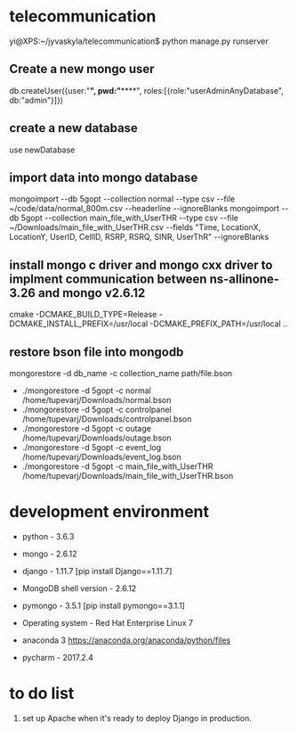 # telecommunication

yi@XPS:~/jyvaskyla/telecommunication$ python manage.py runserver


## Create a new mongo user
db.createUser({user:"**", pwd:"******", roles:[{role:"userAdminAnyDatabase", db:"admin"}]})

## create a new database
use newDatabase

## import data into mongo database
mongoimport --db 5gopt --collection normal --type csv --file ~/code/data/normal_800m.csv --headerline --ignoreBlanks
mongoimport --db 5gopt --collection main_file_with_UserTHR --type csv --file ~/Downloads/main_file_with_UserTHR.csv --fields "Time, LocationX, LocationY, UserID, CellID, RSRP, RSRQ, SINR, UserThR" --ignoreBlanks

## install mongo c driver and mongo cxx driver to implment communication between ns-allinone-3.26 and mongo v2.6.12
cmake -DCMAKE_BUILD_TYPE=Release -DCMAKE_INSTALL_PREFIX=/usr/local -DCMAKE_PREFIX_PATH=/usr/local ..

## restore bson file into mongodb
mongorestore -d db_name -c collection_name path/file.bson
* ./mongorestore -d 5gopt -c normal /home/tupevarj/Downloads/normal.bson
* ./mongorestore -d 5gopt -c controlpanel /home/tupevarj/Downloads/controlpanel.bson
* ./mongorestore -d 5gopt -c outage /home/tupevarj/Downloads/outage.bson
* ./mongorestore -d 5gopt -c event_log /home/tupevarj/Downloads/event_log.bson
* ./mongorestore -d 5gopt -c main_file_with_UserTHR /home/tupevarj/Downloads/main_file_with_UserTHR.bson

# development environment
* python - 3.6.3
* mongo - 2.6.12
* django - 1.11.7
[pip install Django==1.11.7]
* MongoDB shell version - 2.6.12
* pymongo - 3.5.1
[pip install pymongo==3.1.1]
* Operating system - Red Hat Enterprise Linux 7
* anaconda 3
https://anaconda.org/anaconda/python/files

* pycharm - 2017.2.4




# to do list
1.  set up Apache when it's ready to deploy Django in production.
